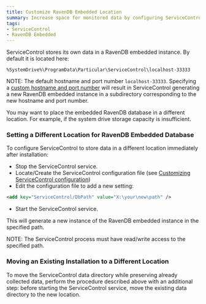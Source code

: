 ```yaml
---
title: Customize RavenDB Embedded Location
summary: Increase space for monitored data by configuring ServiceControl to save data in a different location other than the default.
tags:
- ServiceControl
- RavenDB Embedded
---
```

ServiceControl stores its own data in a RavenDB embedded instance. By default it is located here:

`%SystemDrive%\ProgramData\Particular\ServiceControl\localhost-33333`

NOTE: The default hostname and port number `localhost-33333`. Specifying a [custom hostname and port number](setting-custom-hostname.md) will result in ServiceControl generating a new RavenDB embedded instance in a subdirectory corresponding to the new hostname and port number.

You may want to place the embedded RavenDB database in a different location. For example, if the system drive storage capacity is insufficient.

### Setting a Different Location for RavenDB Embedded Database

To configure ServiceControl to store data in a different location immediately after installation:

 * Stop the ServiceControl service.
 * Locate/Create the ServiceControl configuration file (see [Customizing ServiceControl configuration](creating-config-file.md))
 * Edit the configuration file to add a new setting:

```xml
<add key="ServiceControl/DbPath" value="X:\your\new\path" />
```

 * Start the ServiceControl service.
 
This will generate a new instance of the RavenDB embedded instance in the specified path. 

NOTE: The ServiceControl process must have read/write access to the specified path.
 

### Moving an Existing Installation to a Different Location

To move the ServiceControl data directory while preserving already collected data, perform the procedure described above with an additional step: before starting the ServiceControl service, move the existing data directory to the new location.
